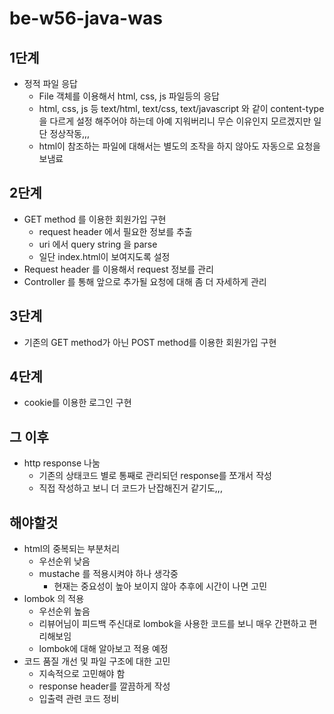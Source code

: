 # be-w56-java-was

## 1단계
- 정적 파일 응답
  - File 객체를 이용해서 html, css, js 파일등의 응답
  - html, css, js 등 text/html, text/css, text/javascript 와 같이 content-type을 다르게 설정 해주어야 하는데 아예 지워버리니 무슨 이유인지 모르겠지만 일단 정상작동,,,
  - html이 참조하는 파일에 대해서는 별도의 조작을 하지 않아도 자동으로 요청을 보냄료

## 2단계
- GET method 를 이용한 회원가입 구현
  - request header 에서 필요한 정보를 추출
  - uri 에서 query string 을 parse
  - 일단 index.html이 보여지도록 설정
- Request header 를 이용해서 request 정보를 관리
- Controller 를 통해 앞으로 추가될 요청에 대해 좀 더 자세하게 관리

## 3단계
- 기존의 GET method가 아닌 POST method를 이용한 회원가입 구현

## 4단계
- cookie를 이용한 로그인 구현

## 그 이후
- http response 나눔
  - 기존의 상태코드 별로 통째로 관리되던 response를 쪼개서 작성
  - 직접 작성하고 보니 더 코드가 난잡해진거 같기도,,,

## 해야할것
- html의 중복되는 부분처리
  - 우선순위 낮음 
  - mustache 를 적용시켜야 하나 생각중
    - 현재는 중요성이 높아 보이지 않아 추후에 시간이 나면 고민
- lombok 의 적용
  - 우선순위 높음
  - 리뷰어님이 피드백 주신대로 lombok을 사용한 코드를 보니 매우 간편하고 편리해보임
  - lombok에 대해 알아보고 적용 예정
- 코드 품질 개선 및 파일 구조에 대한 고민
  - 지속적으로 고민해야 함
  - response header를 깔끔하게 작성
  - 입출력 관련 코드 정비
